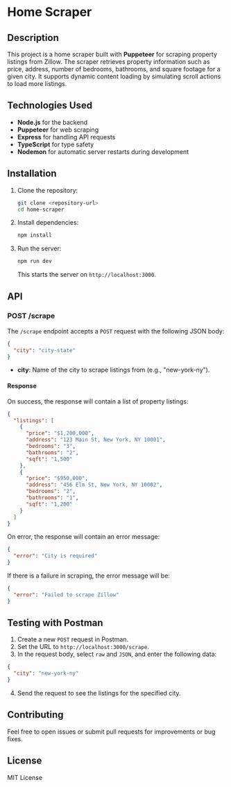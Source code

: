 # Home Scraper

## Description

This project is a home scraper built with **Puppeteer** for scraping property listings from Zillow. The scraper retrieves property information such as price, address, number of bedrooms, bathrooms, and square footage for a given city. It supports dynamic content loading by simulating scroll actions to load more listings.

## Technologies Used

- **Node.js** for the backend
- **Puppeteer** for web scraping
- **Express** for handling API requests
- **TypeScript** for type safety
- **Nodemon** for automatic server restarts during development

## Installation

1. Clone the repository:

   ```bash
   git clone <repository-url>
   cd home-scraper
   ```

2. Install dependencies:

   ```bash
   npm install
   ```

3. Run the server:

   ```bash
   npm run dev
   ```

   This starts the server on `http://localhost:3000`.

## API

### POST /scrape

The `/scrape` endpoint accepts a `POST` request with the following JSON body:

```json
{
  "city": "city-state"
}
```

- **city**: Name of the city to scrape listings from (e.g., "new-york-ny").

#### Response

On success, the response will contain a list of property listings:

```json
{
  "listings": [
    {
      "price": "$1,200,000",
      "address": "123 Main St, New York, NY 10001",
      "bedrooms": "3",
      "bathrooms": "2",
      "sqft": "1,500"
    },
    {
      "price": "$950,000",
      "address": "456 Elm St, New York, NY 10002",
      "bedrooms": "2",
      "bathrooms": "1",
      "sqft": "1,200"
    }
  ]
}
```

On error, the response will contain an error message:

```json
{
  "error": "City is required"
}
```

If there is a failure in scraping, the error message will be:

```json
{
  "error": "Failed to scrape Zillow"
}
```

## Testing with Postman

1. Create a new `POST` request in Postman.
2. Set the URL to `http://localhost:3000/scrape`.
3. In the request body, select `raw` and `JSON`, and enter the following data:

```json
{
  "city": "new-york-ny"
}
```

4. Send the request to see the listings for the specified city.

## Contributing

Feel free to open issues or submit pull requests for improvements or bug fixes.

## License

MIT License
